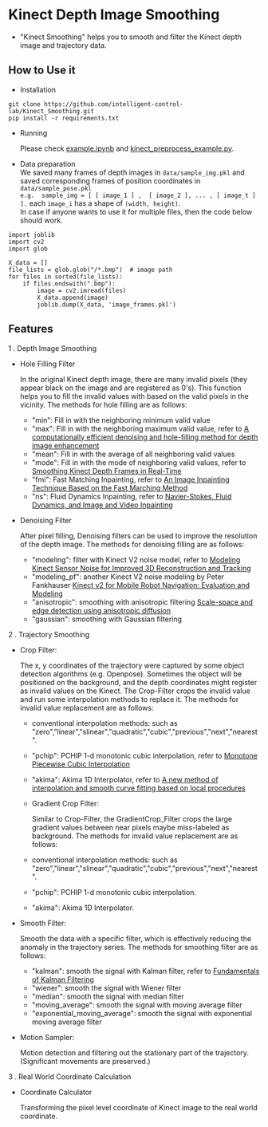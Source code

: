 # Kinect Depth Image Smoothing
- "Kinect Smoothing" helps you to smooth and filter the Kinect depth image and trajectory data.

## How to Use it 
* Installation
```
git clone https://github.com/intelligent-control-lab/Kinect_Smoothing.git
pip install -r requirements.txt
```
* Running

  Please check [example.ipynb](example.ipynb) and [kinect_preprocess_example.py](kinect_preprocess_example.py).
  
 * Data preparation     
 We saved  many frames of depth images in `data/sample_img.pkl` and saved corresponding frames of position coordinates in `data/sample_pose.pkl `  
`e.g.  sample_img = [ [ image_1 ] ,  [ image_2 ], ... , [ image_t ] ].` each `image_i` has a shape of `(width, height)`.  
In case if anyone wants to use it for multiple files, then the code below should work.
```
import joblib 
import cv2
import glob 

X_data = []
file_lists = glob.glob("/*.bmp")  # image path
for files in sorted(file_lists):
    if files.endswith(".bmp"):
        image = cv2.imread(files)
        X_data.append(image)
        joblib.dump(X_data, 'image_frames.pkl')
```

## Features

1 . Depth Image Smoothing
* Hole Filling Filter

  In the original Kinect depth image, there are many invalid pixels (they appear black on the image and are registered as 0's). This function helps you to fill the invalid values with based on the valid pixels in the vicinity. The methods for hole filling are as follows:
  * "min": Fill in with the neighboring minimum valid value
  * "max": Fill in with the neighboring maximum valid value, refer to [A computationally efficient denoising and hole-filling method for depth image enhancement](https://webpages.uncc.edu/cchen62/SPIE2016.pdf)
  * "mean": Fill in with the average of all neighboring valid values
  * "mode": Fill in with the mode of neighboring valid values, refer to [Smoothing Kinect Depth Frames in Real-Time](https://www.codeproject.com/Articles/317974/KinectDepthSmoothing)
  * "fmi": Fast Matching Inpainting, refer to  [An Image Inpainting Technique Based on the Fast Marching Method](https://www.rug.nl/research/portal/files/14404904/2004JGraphToolsTelea.pdf) 
  * "ns": Fluid Dynamics Inpainting, refer to  [Navier-Stokes, Fluid Dynamics, and Image and Video Inpainting](https://conservancy.umn.edu/bitstream/handle/11299/3607/1772.pdf?sequence=1)

* Denoising Filter

  After pixel filling, Denoising filters can be used to improve the resolution of the depth image. The methods for denoising filling are as follows:
  * "modeling": filter with Kinect V2 noise model, refer to [Modeling Kinect Sensor Noise for Improved 3D Reconstruction and Tracking](http://users.cecs.anu.edu.au/~nguyen/papers/conferences/Nguyen2012-ModelingKinectSensorNoise.pdf)
  * "modeling_pf": another Kinect V2 noise modeling by Peter Fankhauser [Kinect v2 for Mobile Robot Navigation: Evaluation and Modeling](https://www.research-collection.ethz.ch/bitstream/handle/20.500.11850/104272/1/eth-48073-01.pdf)
  * "anisotropic": smoothing with anisotropic filtering [Scale-space and edge detection using anisotropic diffusion](https://authors.library.caltech.edu/6498/1/PERieeetpami90.pdf)
  * "gaussian": smoothing with Gaussian filtering

2 . Trajectory Smoothing
* Crop Filter:

  The x, y coordinates of the trajectory were captured by some object detection algorithms (e.g. Openpose). Sometimes the object will be positioned on the background,  and the depth coordinates might register as invalid values on the Kinect. The Crop-Filter crops the invalid value and run some interpolation methods to replace it. The methods for invalid value replacement are as follows:
  * conventional interpolation methods: such as "zero","linear","slinear","quadratic","cubic","previous","next","nearest".
  * "pchip": PCHIP 1-d monotonic cubic interpolation, refer to [Monotone Piecewise Cubic Interpolation](https://epubs.siam.org/doi/pdf/10.1137/0717021?casa_token=IcEKTOT2mfgAAAAA:Ymwhtl0E5xdPakjEyhIuTAS5R5MQKUu3JrdLeo1Lu0qU8IMtDoX99RGwU2Ll4saxj68nVpLaVLQ)
  * "akima": Akima 1D Interpolator, refer to [A new method of interpolation and smooth curve fitting based on local procedures](http://200.17.213.49/lib/exe/fetch.php/wiki:internas:biblioteca:akima.pdf)
  
  * Gradient Crop Filter:  
  
    Similar to Crop-Filter, the GradientCrop_Filter crops the large gradient values between near pixels maybe miss-labeled as background. The methods for invalid value replacement are as follows:
  * conventional interpolation methods: such as "zero","linear","slinear","quadratic","cubic","previous","next","nearest".
  * "pchip": PCHIP 1-d monotonic cubic interpolation.
  * "akima": Akima 1D Interpolator.
  

* Smooth Filter:

  Smooth the data with a specific filter, which is effectively reducing the anomaly in the trajectory series. 
  The methods for smoothing filter are as follows:
   * "kalman": smooth the signal with Kalman filter, refer to [Fundamentals of Kalman Filtering](http://iaac.technion.ac.il/workshops/2010/KFhandouts/LectKF1.pdf)
   * "wiener": smooth the signal with Wiener filter
   * "median":  smooth the signal with median filter
   * "moving_average":  smooth the signal with moving average filter
   * "exponential_moving_average":  smooth the signal with exponential moving average filter

* Motion Sampler:

  Motion detection and filtering out the stationary part of the trajectory. (Significant movements are preserved.)

3 . Real World Coordinate Calculation
* Coordinate Calculator

  Transforming the pixel level coordinate of Kinect image to the real world coordinate. 
  		
